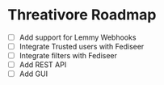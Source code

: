 # Threativore Roadmap

- [ ] Add support for Lemmy Webhooks
- [ ] Integrate Trusted users with Fediseer
- [ ] Integrate filters with Fediseer
- [ ] Add REST API
- [ ] Add GUI